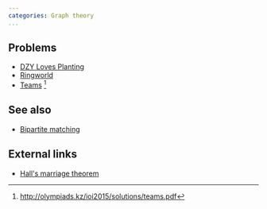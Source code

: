 ```yaml
---
categories: Graph theory
...
```


## Problems
* [DZY Loves Planting](http://codeforces.com/contest/444/problem/E)
* [Ringworld](https://open.kattis.com/problems/ringworld)
* [Teams](http://olympiads.kz/ioi2015/day1/teams-en.pdf) [^1]

## See also
* [Bipartite matching]()

## External links
* [Hall's marriage theorem](https://en.wikipedia.org/wiki/Hall%27s_marriage_theorem)


[^1]: <http://olympiads.kz/ioi2015/solutions/teams.pdf>
